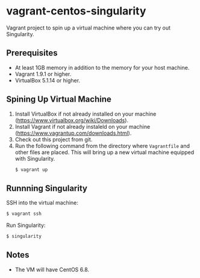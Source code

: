 # vagrant-centos-singularity

Vagrant project to spin up a virtual machine where you can try out Singularity.

## Prerequisites

- At least 1GB memory in addition to the memory for your host machine.
- Vagrant 1.9.1 or higher.
- VirtualBox 5.1.14 or higher.

## Spining Up Virtual Machine

1. Install VirtualBox if not already installed on your machine (https://www.virtualbox.org/wiki/Downloads).
1. Install Vagrant if not already instaleld on your machine (https://www.vagrantup.com/downloads.html).
1. Check out this project from git.
1. Run the following command from the directory where `Vagrantfile` and other files are placed. This will bring up a new virtual machine equipped with Singularity.
    ```bash
    $ vagrant up
    ```

## Runnning Singularity

SSH into the virtual machine:

```bash
$ vagrant ssh
```

Run Singularity:

```bash
$ singularity
```

## Notes

- The VM will have CentOS 6.8.
